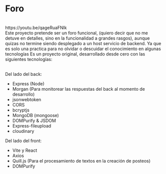 <h1>Foro</h1>
<br/>
https://youtu.be/qageRuaFNlk
<br/>
Este proyecto pretende ser un foro funcional, (quiero decir que no me detuve en detalles, sino en la funcionalidad a grandes rasgos), aunque quizas no termine siendo desplegado a un host servicio de backend. Ya que es solo una practica para no olvidar o descuidar el conocimiento en algunas tecnologías
Es un proyecto original, desarrollado desde cero con las siguientes tecnologías:<br/>
<br/>

Del lado del back:
- Express (Node)
- Morgan (Para monitorear las respuestas del back al momento de desarrollo)
- jsonwebtoken
- CORS
- bcryptjs
- MongoDB (mongoose)
- DOMPurify & JSDOM
- Express-fileupload
- cloudinary

Del lado del front:
- Vite y React
- Axios
- Quill.js (Para el procesamiento de textos en la creación de posteos)
- DOMPurify
